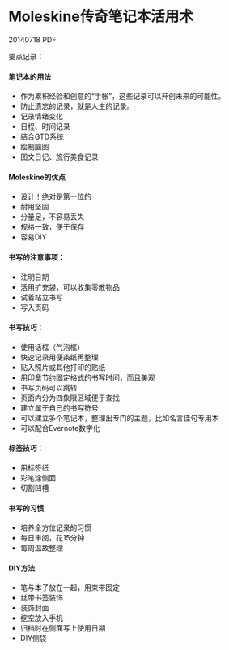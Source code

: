 # Moleskine传奇笔记本活用术

20140718 PDF

要点记录：

#### 笔记本的用法
+ 作为累积经验和创意的“手帐”，这些记录可以开创未来的可能性。
+ 防止遗忘的记录，就是人生的记录。
+ 记录情绪变化
+ 日程、时间记录
+ 结合GTD系统
+ 绘制脑图
+ 图文日记、旅行美食记录


#### Moleskine的优点
+ 设计！绝对是第一位的
+ 耐用坚固
+ 分量足，不容易丢失
+ 规格一致，便于保存
+ 容易DIY

#### 书写的注意事项：
+ 注明日期
+ 活用扩充袋，可以收集零散物品
+ 试着站立书写
+ 写入页码

#### 书写技巧：
+ 使用话框（气泡框）
+ 快速记录用便条纸再整理
+ 贴入照片或其他打印的贴纸
+ 用印章节约固定格式的书写时间，而且美观
+ 书写页码可以跳转
+ 页面内分为四象限区域便于查找
+ 建立属于自己的书写符号
+ 可以建立多个笔记本，整理出专门的主题，比如名言佳句专用本
+ 可以配合Evernote数字化

#### 标签技巧：
+ 用标签纸
+ 彩笔涂侧面
+ 切割凹槽 

#### 书写的习惯
+ 培养全方位记录的习惯
+ 每日审阅，花15分钟
+ 每周温故整理

#### DIY方法
+ 笔与本子放在一起，用束带固定
+ 丝带书签装饰
+ 装饰封面
+ 挖空放入手机
+ 归档时在侧面写上使用日期
+ DIY侧袋